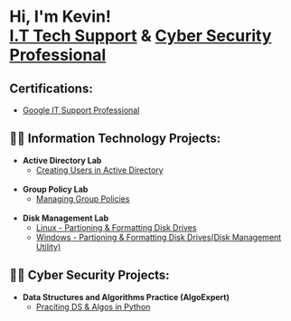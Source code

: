 <h1>Hi, I'm Kevin! <br/> <a href="https://github.com/kevinstewart1/Google-IT-Support-Professional">I.T Tech Support</a> & <a href="https://www.linkedin.com/in/kevinstewartit">Cyber Security Professional</a></h1>

<h2> Certifications:</h2> 

  - [Google IT Support Professional](https://github.com/kevinstewart1/ProfessionalCerts)

<h2>👨‍💻 Information Technology Projects:</h2>

- <b> Active Directory Lab</b>
  - [Creating Users in Active Directory](https://github.com/kevinstewart1/new_user_ad#readme) <b><i></b></i>
  <br/>
- <b> Group Policy Lab</b>
  - [Managing Group Policies](https://github.com/kevinstewart1/group-policy)
  <br/>
- <b>Disk Management Lab</b>
  - [Linux - Partioning & Formatting Disk Drives](https://github.com/kevinstewart1/Linux-Disk-Management-Lab)
  - [Windows - Partioning & Formatting Disk Drives(Disk Management Utility)](https://github.com/kevinstewart1/Windows-Disk-Management-Lab)

 <h2>👨‍💻 Cyber Security Projects:</h2>

- <b>Data Structures and Algorithms Practice (AlgoExpert)</b>
  - [Praciting DS & Algos in Python](https://github.com/)

<!--
**kevinstewart1/kevinstewart1** is a ✨ _special_ ✨ repository because its `README.md` (this file) appears on your GitHub profile.

Here are some ideas to get you started:

- 🔭 I’m currently working on ...
- 🌱 I’m currently learning ...
- 👯 I’m looking to collaborate on ...
- 🤔 I’m looking for help with ...
- 💬 Ask me about ...
- 📫 How to reach me: ...
- 😄 Pronouns: ...
- ⚡ Fun fact: ...
-->
